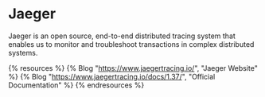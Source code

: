 # Jaeger

Jaeger is an open source, end-to-end distributed tracing system that enables us to monitor and troubleshoot transactions in complex distributed systems.

{% resources %}
  {% Blog "https://www.jaegertracing.io/", "Jaeger Website" %}
  {% Blog "https://www.jaegertracing.io/docs/1.37/", "Official Documentation" %}
{% endresources %}
